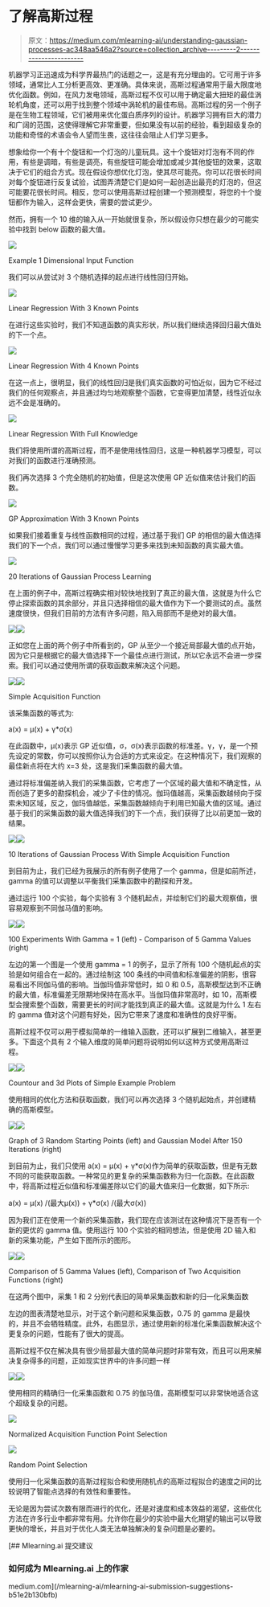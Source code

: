 # 了解高斯过程

> 原文：<https://medium.com/mlearning-ai/understanding-gaussian-processes-ac348aa546a2?source=collection_archive---------2----------------------->

机器学习正迅速成为科学界最热门的话题之一，这是有充分理由的。它可用于许多领域，通常比人工分析更高效、更准确。具体来说，高斯过程通常用于最大限度地优化函数。例如，在风力发电领域，高斯过程不仅可以用于确定最大扭矩的最佳涡轮机角度，还可以用于找到整个领域中涡轮机的最佳布局。高斯过程的另一个例子是在生物工程领域，它们被用来优化蛋白质序列的设计。机器学习拥有巨大的潜力和广阔的范围，这使得理解它非常重要，但如果没有以前的经验，看到超级复杂的功能和奇怪的术语会令人望而生畏，这往往会阻止人们学习更多。

想象给你一个有十个旋钮和一个灯泡的儿童玩具。这十个旋钮对灯泡有不同的作用，有些是调暗，有些是调亮，有些旋钮可能会增加或减少其他旋钮的效果，这取决于它们的组合方式。现在假设你想优化灯泡，使其尽可能亮。你可以花很长时间对每个旋钮进行反复试验，试图弄清楚它们是如何一起创造出最亮的灯泡的，但这可能要花很长时间。相反，您可以使用高斯过程创建一个预测模型，将您的十个旋钮都作为输入，这样会更快，需要的尝试更少。

然而，拥有一个 10 维的输入从一开始就很复杂，所以假设你只想在最少的可能实验中找到 below 函数的最大值。

![](img/22de813ce035dbd711af994c8a5263f5.png)

Example 1 Dimensional Input Function

我们可以从尝试对 3 个随机选择的起点进行线性回归开始。

![](img/19171186f2ada02bdd96e51bd9dabf50.png)

Linear Regression With 3 Known Points

在进行这些实验时，我们不知道函数的真实形状，所以我们继续选择回归最大值处的下一个点。

![](img/2281fdb0d6eb85e78bf9c65a40b78170.png)

Linear Regression With 4 Known Points

在这一点上，很明显，我们的线性回归是我们真实函数的可怕近似，因为它不经过我们的任何观察点，并且通过均匀地观察整个函数，它变得更加清楚，线性近似永远不会是准确的。

![](img/e864e2d0a85f68b3e288e3d7a8e7bbb0.png)

Linear Regression With Full Knowledge

我们将使用所谓的高斯过程，而不是使用线性回归，这是一种机器学习模型，可以对我们的函数进行准确预测。

我们再次选择 3 个完全随机的初始值，但是这次使用 GP 近似值来估计我们的函数。

![](img/f6c86b5bc14483c6981a9a87ab87d143.png)

GP Approximation With 3 Known Points

如果我们接着重复与线性函数相同的过程，通过基于我们 GP 的相信的最大值选择我们的下一个点，我们可以通过慢慢学习更多来找到未知函数的真实最大值。

![](img/e8aad33955ce4832be1ebe5011deb4cf.png)

20 Iterations of Gaussian Process Learning

在上面的例子中，高斯过程确实相对较快地找到了真正的最大值，这就是为什么它停止探索函数的其余部分，并且只选择相信的最大值作为下一个要测试的点。虽然速度很快，但我们目前的方法有许多问题，陷入局部而不是绝对的最大值。

![](img/a6c781ccba2dcd9711d1ce9707d15cf5.png)![](img/169583455bf20d1ad83f1ef0f65bcd37.png)

正如您在上面的两个例子中所看到的，GP 从至少一个接近局部最大值的点开始，因为它只是根据它的最大值选择下一个最佳点进行测试，所以它永远不会进一步探索。我们可以通过使用所谓的获取函数来解决这个问题。

![](img/1ef0789d0e424d4c25cd51994d2e9464.png)![](img/93c243d80747be9c6b7f35b843078a01.png)

Simple Acquisition Function

该采集函数的等式为:

a(x) = μ(x) + γ*σ(x)

在此函数中，μ(x)表示 GP 近似值，σ，σ(x)表示函数的标准差。γ，γ，是一个预先设定的常数，你可以按照你认为合适的方式来设定。在这种情况下，我们观察的最佳新点将在大约 x=3 处，这是我们采集函数的最大值。

通过将标准偏差纳入我们的采集函数，它考虑了一个区域的最大值和不确定性，从而创造了更多的勘探机会，减少了卡住的情况。伽玛值越高，采集函数越倾向于探索未知区域，反之，伽玛值越低，采集函数越倾向于利用已知最大值的区域。通过基于我们的采集函数的最大值选择我们的下一个点，我们获得了比以前更加一致的结果。

![](img/7961da2609e592523fbe977479e253ac.png)![](img/4f7b2de15ffca4a05e33183d4fcb751c.png)

10 Iterations of Gaussian Process With Simple Acquisition Function

到目前为止，我们已经为我展示的所有例子使用了一个 gamma，但是如前所述，gamma 的值可以调整以平衡我们采集函数中的勘探和开发。

通过运行 100 个实验，每个实验有 3 个随机起点，并绘制它们的最大观察值，很容易观察到不同伽马值的影响。

![](img/3ee0c5059f690648019665fbbd27a64b.png)![](img/659ec818bf55a3d59964c3f7cf153610.png)

100 Experiments With Gamma = 1 (left) - Comparison of 5 Gamma Values (right)

左边的第一个图是一个使用 gamma = 1 的例子，显示了所有 100 个随机起点的实验是如何组合在一起的。通过绘制这 100 条线的中间值和标准偏差的阴影，很容易看出不同伽马值的影响。当伽玛值非常低时，如 0 和 0.5，高斯模型达到不正确的最大值，标准偏差无限期地保持在高水平。当伽玛值非常高时，如 10，高斯模型会搜索整个函数，需要更长的时间才能找到真正的最大值。这就是为什么 1 左右的 gamma 值对这个问题有好处，因为它带来了速度和准确性的良好平衡。

高斯过程不仅可以用于模拟简单的一维输入函数，还可以扩展到二维输入，甚至更多。下面这个具有 2 个输入维度的简单问题将说明如何以这种方式使用高斯过程。

![](img/635fcbdda43ad4a630e80be7e22a1404.png)![](img/18f0af91de1dfb572948a1fbc888f785.png)

Countour and 3d Plots of Simple Example Problem

使用相同的优化方法和获取函数，我们可以再次选择 3 个随机起始点，并创建精确的高斯模型。

![](img/0d6962d619a3ef7a21347feb35e64ed1.png)![](img/4936c6d74fc2f70760ac323187e5b596.png)

Graph of 3 Random Starting Points (left) and Gaussian Model After 150 Iterations (right)

到目前为止，我们只使用 a(x) = μ(x) + γ*σ(x)作为简单的获取函数，但是有无数不同的可能获取函数。一种常见的更复杂的采集函数称为归一化函数。在此函数中，将高斯过程近似值和标准偏差除以它们的最大值来归一化数据，如下所示:

a(x) = μ(x) /(最大μ(x)) + γ*σ(x) /(最大σ(x))

因为我们正在使用一个新的采集函数，我们现在应该测试在这种情况下是否有一个新的更优的 gamma 值。使用运行 100 个实验的相同想法，但是使用 2D 输入和新的采集功能，产生如下图所示的图形。

![](img/ad56edda24eb36e413cd6d22db06e419.png)![](img/2b2318a0427d1b350a00126f7f86733d.png)

Comparison of 5 Gamma Values (left), Comparison of Two Acquisition Functions (right)

在这两个图中，采集 1 和 2 分别代表旧的简单采集函数和新的归一化采集函数

左边的图表清楚地显示，对于这个新问题和采集函数，0.75 的 gamma 是最快的，并且不会牺牲精度。此外，右图显示，通过使用新的标准化采集函数解决这个更复杂的问题，性能有了很大的提高。

高斯过程不仅在解决具有很少局部最大值的简单问题时非常有效，而且可以用来解决复杂得多的问题，正如现实世界中的许多问题一样

![](img/6ea4a32cf9ce341023666ec10c57800d.png)![](img/faedbcf01cc0f7fffaa8e1d4276a4f45.png)

使用相同的精确归一化采集函数和 0.75 的伽马值，高斯模型可以非常快地适合这个超级复杂的问题。

![](img/8c36910975a93cd1abc2379ebeb04c8d.png)

Normalized Acquisition Function Point Selection

![](img/1a1649f58bb2565ad573ee1d2001b54c.png)

Random Point Selection

使用归一化采集函数的高斯过程拟合和使用随机点的高斯过程拟合的速度之间的比较说明了智能点选择的有效性和重要性。

无论是因为尝试次数有限而进行的优化，还是对速度和成本效益的渴望，这些优化方法在许多行业中都非常有用。允许你在最少的实验中最大化期望的输出可以导致更快的增长，并且对于优化人类无法单独解决的复杂问题是必要的。

[](/mlearning-ai/mlearning-ai-submission-suggestions-b51e2b130bfb) [## Mlearning.ai 提交建议

### 如何成为 Mlearning.ai 上的作家

medium.com](/mlearning-ai/mlearning-ai-submission-suggestions-b51e2b130bfb)